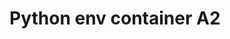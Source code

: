 # Python env container A2


<!-- Security scan triggered at 2025-09-02 02:41:44 -->

<!-- Security scan triggered at 2025-09-02 15:08:56 -->

<!-- Security scan triggered at 2025-09-09 05:35:25 -->

<!-- Security scan triggered at 2025-09-09 05:55:35 -->